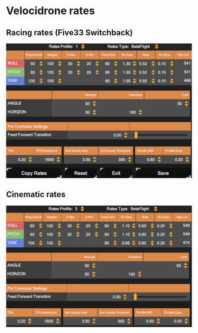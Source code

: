 # Velocidrone rates

## Racing rates (Five33 Switchback)

![Racing rates](documents/images/velocidrone-racing.png)

## Cinematic rates

![Cinematic rates](documents/images/velocidrone-cine.png)